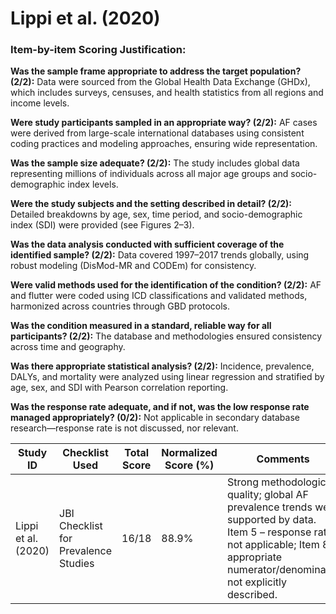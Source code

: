 # Lippi et al. (2020)

### Item-by-item Scoring Justification:

**Was the sample frame appropriate to address the target population? (2/2):** Data were sourced from the Global Health Data Exchange (GHDx), which includes surveys, censuses, and health statistics from all regions and income levels.

**Were study participants sampled in an appropriate way? (2/2):** AF cases were derived from large-scale international databases using consistent coding practices and modeling approaches, ensuring wide representation.

**Was the sample size adequate? (2/2):** The study includes global data representing millions of individuals across all major age groups and socio-demographic index levels.

**Were the study subjects and the setting described in detail? (2/2):** Detailed breakdowns by age, sex, time period, and socio-demographic index (SDI) were provided (see Figures 2–3).

**Was the data analysis conducted with sufficient coverage of the identified sample? (2/2):** Data covered 1997–2017 trends globally, using robust modeling (DisMod-MR and CODEm) for consistency.

**Were valid methods used for the identification of the condition? (2/2):** AF and flutter were coded using ICD classifications and validated methods, harmonized across countries through GBD protocols.

**Was the condition measured in a standard, reliable way for all participants? (2/2):** The database and methodologies ensured consistency across time and geography.

**Was there appropriate statistical analysis? (2/2):** Incidence, prevalence, DALYs, and mortality were analyzed using linear regression and stratified by age, sex, and SDI with Pearson correlation reporting.

**Was the response rate adequate, and if not, was the low response rate managed appropriately? (0/2):** Not applicable in secondary database research—response rate is not discussed, nor relevant.

| Study ID | Checklist Used | Total Score | Normalized Score (%) | Comments |
| --- | --- | --- | --- | --- |
| Lippi et al. (2020) | JBI Checklist for Prevalence Studies | 16/18 | 88.9% | Strong methodological quality; global AF prevalence trends well supported by data. Item 5 – response rate not applicable; Item 8 – appropriate numerator/denominator not explicitly described. |
